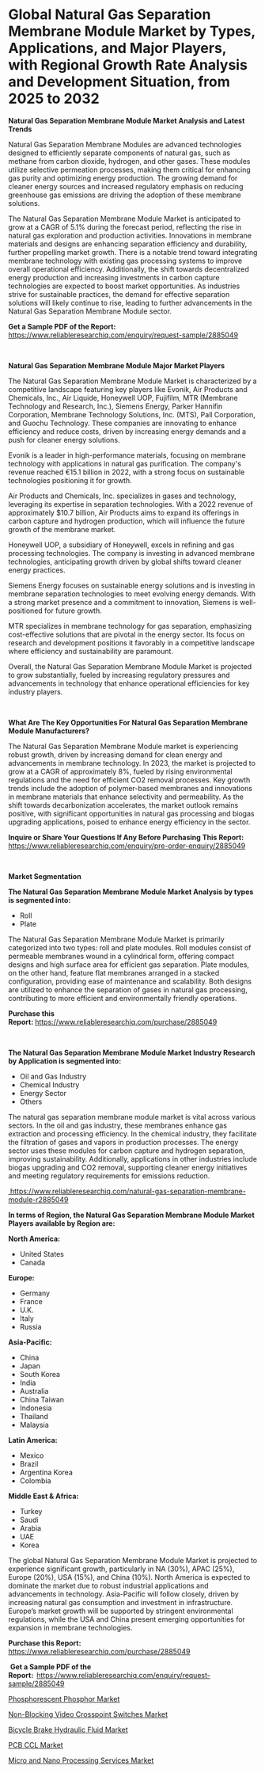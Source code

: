 <p><h1>Global Natural Gas Separation Membrane Module Market by Types, Applications, and Major Players, with Regional Growth Rate Analysis and Development Situation, from 2025 to 2032</h1></p><p><strong>Natural Gas Separation Membrane Module Market Analysis and Latest Trends</strong></p>
<p><p>Natural Gas Separation Membrane Modules are advanced technologies designed to efficiently separate components of natural gas, such as methane from carbon dioxide, hydrogen, and other gases. These modules utilize selective permeation processes, making them critical for enhancing gas purity and optimizing energy production. The growing demand for cleaner energy sources and increased regulatory emphasis on reducing greenhouse gas emissions are driving the adoption of these membrane solutions.</p><p>The Natural Gas Separation Membrane Module Market is anticipated to grow at a CAGR of 5.1% during the forecast period, reflecting the rise in natural gas exploration and production activities. Innovations in membrane materials and designs are enhancing separation efficiency and durability, further propelling market growth. There is a notable trend toward integrating membrane technology with existing gas processing systems to improve overall operational efficiency. Additionally, the shift towards decentralized energy production and increasing investments in carbon capture technologies are expected to boost market opportunities. As industries strive for sustainable practices, the demand for effective separation solutions will likely continue to rise, leading to further advancements in the Natural Gas Separation Membrane Module sector.</p></p>
<p><strong>Get a Sample PDF of the Report:&nbsp;</strong> <a href="https://www.reliableresearchiq.com/enquiry/request-sample/2885049?utm_campaign=1137&utm_medium=2&utm_source=Github&utm_content=ia&utm_term=13032025&utm_id=natural-gas-separation-membrane-module">https://www.reliableresearchiq.com/enquiry/request-sample/2885049</a></p>
<p>&nbsp;</p>
<p><strong>Natural Gas Separation Membrane Module Major Market Players</strong></p>
<p><p>The Natural Gas Separation Membrane Module Market is characterized by a competitive landscape featuring key players like Evonik, Air Products and Chemicals, Inc., Air Liquide, Honeywell UOP, Fujifilm, MTR (Membrane Technology and Research, Inc.), Siemens Energy, Parker Hannifin Corporation, Membrane Technology Solutions, Inc. (MTS), Pall Corporation, and Guochu Technology. These companies are innovating to enhance efficiency and reduce costs, driven by increasing energy demands and a push for cleaner energy solutions.</p><p>Evonik is a leader in high-performance materials, focusing on membrane technology with applications in natural gas purification. The company's revenue reached €15.1 billion in 2022, with a strong focus on sustainable technologies positioning it for growth.</p><p>Air Products and Chemicals, Inc. specializes in gases and technology, leveraging its expertise in separation technologies. With a 2022 revenue of approximately $10.7 billion, Air Products aims to expand its offerings in carbon capture and hydrogen production, which will influence the future growth of the membrane market.</p><p>Honeywell UOP, a subsidiary of Honeywell, excels in refining and gas processing technologies. The company is investing in advanced membrane technologies, anticipating growth driven by global shifts toward cleaner energy practices.</p><p>Siemens Energy focuses on sustainable energy solutions and is investing in membrane separation technologies to meet evolving energy demands. With a strong market presence and a commitment to innovation, Siemens is well-positioned for future growth.</p><p>MTR specializes in membrane technology for gas separation, emphasizing cost-effective solutions that are pivotal in the energy sector. Its focus on research and development positions it favorably in a competitive landscape where efficiency and sustainability are paramount.</p><p>Overall, the Natural Gas Separation Membrane Module Market is projected to grow substantially, fueled by increasing regulatory pressures and advancements in technology that enhance operational efficiencies for key industry players.</p></p>
<p>&nbsp;</p>
<p><strong>What Are The Key Opportunities For Natural Gas Separation Membrane Module Manufacturers?</strong></p>
<p><p>The Natural Gas Separation Membrane Module market is experiencing robust growth, driven by increasing demand for clean energy and advancements in membrane technology. In 2023, the market is projected to grow at a CAGR of approximately 8%, fueled by rising environmental regulations and the need for efficient CO2 removal processes. Key growth trends include the adoption of polymer-based membranes and innovations in membrane materials that enhance selectivity and permeability. As the shift towards decarbonization accelerates, the market outlook remains positive, with significant opportunities in natural gas processing and biogas upgrading applications, poised to enhance energy efficiency in the sector.</p></p>
<p><strong>Inquire or Share Your Questions If Any Before Purchasing This Report:</strong> <a href="https://www.reliableresearchiq.com/enquiry/pre-order-enquiry/2885049?utm_campaign=1137&utm_medium=2&utm_source=Github&utm_content=ia&utm_term=13032025&utm_id=natural-gas-separation-membrane-module">https://www.reliableresearchiq.com/enquiry/pre-order-enquiry/2885049</a></p>
<p>&nbsp;</p>
<p><strong>Market Segmentation</strong></p>
<p><strong>The Natural Gas Separation Membrane Module Market Analysis by types is segmented into:</strong></p>
<p><ul><li>Roll</li><li>Plate</li></ul></p>
<p><p>The Natural Gas Separation Membrane Module Market is primarily categorized into two types: roll and plate modules. Roll modules consist of permeable membranes wound in a cylindrical form, offering compact designs and high surface area for efficient gas separation. Plate modules, on the other hand, feature flat membranes arranged in a stacked configuration, providing ease of maintenance and scalability. Both designs are utilized to enhance the separation of gases in natural gas processing, contributing to more efficient and environmentally friendly operations.</p></p>
<p><strong>Purchase this Report:&nbsp;</strong><a href="https://www.reliableresearchiq.com/purchase/2885049?utm_campaign=1137&utm_medium=2&utm_source=Github&utm_content=ia&utm_term=13032025&utm_id=natural-gas-separation-membrane-module">https://www.reliableresearchiq.com/purchase/2885049</a></p>
<p>&nbsp;</p>
<p><strong>The Natural Gas Separation Membrane Module Market Industry Research by Application is segmented into:</strong></p>
<p><ul><li>Oil and Gas Industry</li><li>Chemical Industry</li><li>Energy Sector</li><li>Others</li></ul></p>
<p><p>The natural gas separation membrane module market is vital across various sectors. In the oil and gas industry, these membranes enhance gas extraction and processing efficiency. In the chemical industry, they facilitate the filtration of gases and vapors in production processes. The energy sector uses these modules for carbon capture and hydrogen separation, improving sustainability. Additionally, applications in other industries include biogas upgrading and CO2 removal, supporting cleaner energy initiatives and meeting regulatory requirements for emissions reduction.</p></p>
<p><a href="https://www.reliableresearchiq.com/natural-gas-separation-membrane-module-r2885049?utm_campaign=1137&utm_medium=2&utm_source=Github&utm_content=ia&utm_term=13032025&utm_id=natural-gas-separation-membrane-module">&nbsp;https://www.reliableresearchiq.com/natural-gas-separation-membrane-module-r2885049</a></p>
<p><strong>In terms of Region, the Natural Gas Separation Membrane Module Market Players available by Region are:</strong></p>
<p>
    <p> <strong> North America: </strong>
        <ul>
            <li>United States</li>
            <li>Canada</li>
        </ul>
        </p> 
    <p> <strong> Europe: </strong>
        <ul>
            <li>Germany</li>
            <li>France</li>
            <li>U.K.</li>
            <li>Italy</li>
            <li>Russia</li>
        </ul>
        </p> 
    <p> <strong> Asia-Pacific: </strong>
        <ul>
            <li>China</li>
            <li>Japan</li>
            <li>South Korea</li>
            <li>India</li>
            <li>Australia</li>
            <li>China Taiwan</li>
            <li>Indonesia</li>
            <li>Thailand</li>
            <li>Malaysia</li>
        </ul>
        </p> 
    <p> <strong> Latin America: </strong>
        <ul>
            <li>Mexico</li>
            <li>Brazil</li>
            <li>Argentina Korea</li>
            <li>Colombia</li>
        </ul>
        </p> 
    <p> <strong> Middle East & Africa: </strong>
        <ul>
            <li>Turkey</li>
            <li>Saudi</li>
            <li>Arabia</li>
            <li>UAE</li>
            <li>Korea</li>
        </ul>
    </p>
    </p>
<p><p>The global Natural Gas Separation Membrane Module Market is projected to experience significant growth, particularly in NA (30%), APAC (25%), Europe (20%), USA (15%), and China (10%). North America is expected to dominate the market due to robust industrial applications and advancements in technology. Asia-Pacific will follow closely, driven by increasing natural gas consumption and investment in infrastructure. Europe’s market growth will be supported by stringent environmental regulations, while the USA and China present emerging opportunities for expansion in membrane technologies.</p></p>
<p><strong>Purchase this Report: </strong><a href="https://www.reliableresearchiq.com/purchase/2885049?utm_campaign=1137&utm_medium=2&utm_source=Github&utm_content=ia&utm_term=13032025&utm_id=natural-gas-separation-membrane-module">https://www.reliableresearchiq.com/purchase/2885049</a></p>
<p>&nbsp;<strong>Get a Sample PDF of the Report:&nbsp;&nbsp;</strong><a href="https://www.reliableresearchiq.com/enquiry/request-sample/2885049?utm_campaign=1137&utm_medium=2&utm_source=Github&utm_content=ia&utm_term=13032025&utm_id=natural-gas-separation-membrane-module">https://www.reliableresearchiq.com/enquiry/request-sample/2885049</a></p>
<p><strong></strong></p>
<p><p><a href="https://github.com/edderkoliso1/Market-Research-Report-List-1/blob/main/phosphorescent-phosphor-market.md?utm_campaign=1137&utm_medium=2&utm_source=Github&utm_content=ia&utm_term=13032025&utm_id=natural-gas-separation-membrane-module">Phosphorescent Phosphor Market</a></p><p><a href="https://github.com/karydacamu/Market-Research-Report-List-1/blob/main/non-blocking-video-crosspoint-switches-market.md?utm_campaign=1137&utm_medium=2&utm_source=Github&utm_content=ia&utm_term=13032025&utm_id=natural-gas-separation-membrane-module">Non-Blocking Video Crosspoint Switches Market</a></p><p><a href="https://github.com/seemagarbeha/Market-Research-Report-List-1/blob/main/bicycle-brake-hydraulic-fluid-market.md?utm_campaign=1137&utm_medium=2&utm_source=Github&utm_content=ia&utm_term=13032025&utm_id=natural-gas-separation-membrane-module">Bicycle Brake Hydraulic Fluid Market</a></p><p><a href="https://github.com/mafeasavzal/Market-Research-Report-List-1/blob/main/pcb-ccl-market.md?utm_campaign=1137&utm_medium=2&utm_source=Github&utm_content=ia&utm_term=13032025&utm_id=natural-gas-separation-membrane-module">PCB CCL Market</a></p><p><a href="https://github.com/sarialahipff/Market-Research-Report-List-1/blob/main/micro-and-nano-processing-services-market.md?utm_campaign=1137&utm_medium=2&utm_source=Github&utm_content=ia&utm_term=13032025&utm_id=natural-gas-separation-membrane-module">Micro and Nano Processing Services Market</a></p></p>